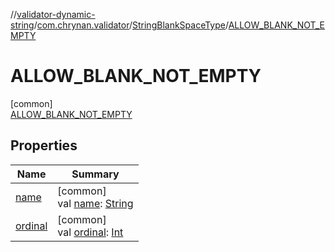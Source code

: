 //[validator-dynamic-string](../../../../index.md)/[com.chrynan.validator](../../index.md)/[StringBlankSpaceType](../index.md)/[ALLOW_BLANK_NOT_EMPTY](index.md)

# ALLOW_BLANK_NOT_EMPTY

[common]\
[ALLOW_BLANK_NOT_EMPTY](index.md)

## Properties

| Name | Summary |
|---|---|
| [name](../-n-o-t_-e-m-p-t-y_-o-r_-b-l-a-n-k/index.md#-372974862%2FProperties%2F666233332) | [common]<br>val [name](../-n-o-t_-e-m-p-t-y_-o-r_-b-l-a-n-k/index.md#-372974862%2FProperties%2F666233332): [String](https://kotlinlang.org/api/latest/jvm/stdlib/kotlin/-string/index.html) |
| [ordinal](../-n-o-t_-e-m-p-t-y_-o-r_-b-l-a-n-k/index.md#-739389684%2FProperties%2F666233332) | [common]<br>val [ordinal](../-n-o-t_-e-m-p-t-y_-o-r_-b-l-a-n-k/index.md#-739389684%2FProperties%2F666233332): [Int](https://kotlinlang.org/api/latest/jvm/stdlib/kotlin/-int/index.html) |
